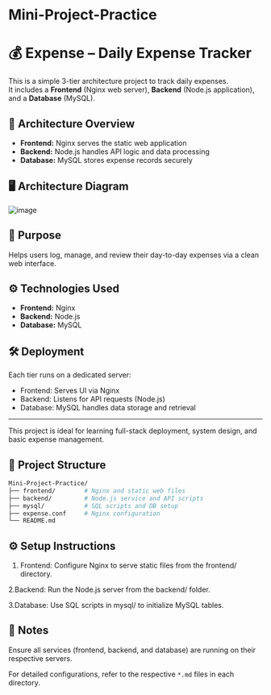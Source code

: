 # Mini-Project-Practice


# 💰 Expense – Daily Expense Tracker

This is a simple 3-tier architecture project to track daily expenses.  
It includes a **Frontend** (Nginx web server), **Backend** (Node.js application), and a **Database** (MySQL).

## 🧱 Architecture Overview

- **Frontend:** Nginx serves the static web application
- **Backend:** Node.js handles API logic and data processing
- **Database:** MySQL stores expense records securely

## 🖥️ Architecture Diagram

![image](https://github.com/user-attachments/assets/890e8b29-f34a-442d-ace3-7371352a66fc)

## 🚀 Purpose

Helps users log, manage, and review their day-to-day expenses via a clean web interface.

## ⚙️ Technologies Used

- **Frontend:** Nginx
- **Backend:** Node.js
- **Database:** MySQL

## 🛠 Deployment

Each tier runs on a dedicated server:
- Frontend: Serves UI via Nginx
- Backend: Listens for API requests (Node.js)
- Database: MySQL handles data storage and retrieval

---

This project is ideal for learning full-stack deployment, system design, and basic expense management.


## 📂 Project Structure

```bash
Mini-Project-Practice/
├── frontend/        # Nginx and static web files
├── backend/         # Node.js service and API scripts
├── mysql/           # SQL scripts and DB setup
├── expense.conf     # Nginx configuration
└── README.md
```

## ⚙️  Setup Instructions

1. Frontend: Configure Nginx to serve static files from the frontend/ directory.

2.Backend: Run the Node.js server from the backend/ folder.

3.Database: Use SQL scripts in mysql/ to initialize MySQL tables.

## 📝 Notes
Ensure all services (frontend, backend, and database) are running on their respective servers.

For detailed configurations, refer to the respective `*.md` files in each directory.
